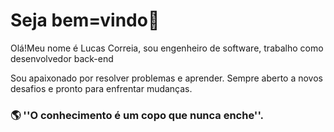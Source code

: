 #	Seja bem=vindo👋
Olá!Meu nome é Lucas Correia,  sou engenheiro de software, trabalho como desenvolvedor back-end 

Sou apaixonado por resolver problemas e aprender. Sempre aberto a novos desafios e pronto para enfrentar mudanças.

<h3>🌎 ''O conhecimento é um copo que nunca enche''.</h3>
